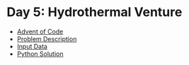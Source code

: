 # Day 5: Hydrothermal Venture

- [Advent of Code](https://adventofcode.com/2021/day/5)
- [Problem Description](https://github.com/nicovandenhooff/advent-of-code-2021/blob/main/problems/day-5-hydrothermal-venture/info.txt)
- [Input Data](https://github.com/nicovandenhooff/advent-of-code-2021/blob/main/problems/day-5-hydrothermal-venture/input.txt)
- [Python Solution](https://github.com/nicovandenhooff/advent-of-code-2021/blob/main/problems/day-5-hydrothermal-venture/solution.py)